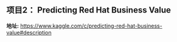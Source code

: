 ## 项目2： Predicting Red Hat Business Value

__地址:__ https://www.kaggle.com/c/predicting-red-hat-business-value#description

